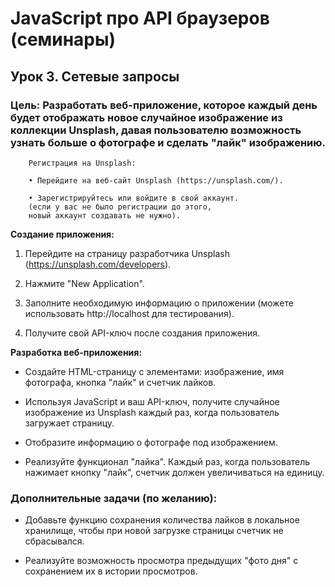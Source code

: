 # JavaScript про API браузеров (семинары)

## Урок 3. Сетевые запросы

### Цель: Разработать веб-приложение, которое каждый день будет отображать новое случайное изображение из коллекции Unsplash, давая пользователю возможность узнать больше о фотографе и сделать "лайк" изображению.

        Регистрация на Unsplash:

        • Перейдите на веб-сайт Unsplash (https://unsplash.com/).

        • Зарегистрируйтесь или войдите в свой аккаунт.
        (если у вас не было регистрации до этого,
        новый аккаунт создавать не нужно).

**Создание приложения:**

1. Перейдите на страницу разработчика Unsplash (https://unsplash.com/developers).

2. Нажмите "New Application".

3. Заполните необходимую информацию о приложении (можете использовать http://localhost для тестирования).

4. Получите свой API-ключ после создания приложения.

**Разработка веб-приложения:**

- Создайте HTML-страницу с элементами: изображение, имя фотографа, кнопка "лайк" и счетчик лайков.

- Используя JavaScript и ваш API-ключ, получите случайное изображение из Unsplash каждый раз, когда пользователь загружает страницу.

- Отобразите информацию о фотографе под изображением.

- Реализуйте функционал "лайка". Каждый раз, когда пользователь нажимает кнопку "лайк", счетчик должен увеличиваться на единицу.

### Дополнительные задачи (по желанию):

- Добавьте функцию сохранения количества лайков в локальное хранилище, чтобы при новой загрузке страницы счетчик не сбрасывался.

- Реализуйте возможность просмотра предыдущих "фото дня" с сохранением их в истории просмотров.
